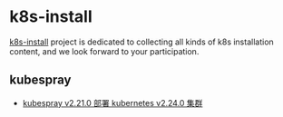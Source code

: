 # k8s-install

[k8s-install](https://github.com/Ghostwritten/k8s-install.git) project is dedicated to collecting all kinds of k8s installation content, and we look forward to your participation.

## kubespray

- [kubespray v2.21.0 部署 kubernetes v2.24.0 集群](kubespray-2.21.0/README.md) 
